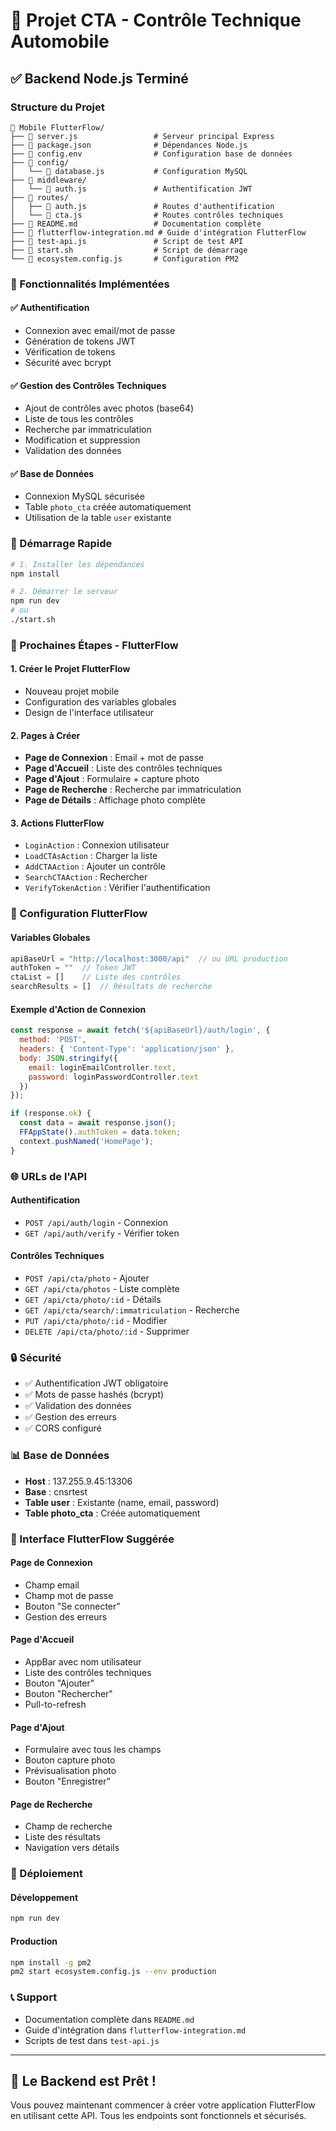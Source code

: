 # 🚗 Projet CTA - Contrôle Technique Automobile

## ✅ Backend Node.js Terminé

### Structure du Projet
```
📁 Mobile FlutterFlow/
├── 📄 server.js                 # Serveur principal Express
├── 📄 package.json              # Dépendances Node.js
├── 📄 config.env                # Configuration base de données
├── 📁 config/
│   └── 📄 database.js           # Configuration MySQL
├── 📁 middleware/
│   └── 📄 auth.js               # Authentification JWT
├── 📁 routes/
│   ├── 📄 auth.js               # Routes d'authentification
│   └── 📄 cta.js                # Routes contrôles techniques
├── 📄 README.md                 # Documentation complète
├── 📄 flutterflow-integration.md # Guide d'intégration FlutterFlow
├── 📄 test-api.js               # Script de test API
├── 📄 start.sh                  # Script de démarrage
└── 📄 ecosystem.config.js       # Configuration PM2
```

### 🎯 Fonctionnalités Implémentées

#### ✅ Authentification
- Connexion avec email/mot de passe
- Génération de tokens JWT
- Vérification de tokens
- Sécurité avec bcrypt

#### ✅ Gestion des Contrôles Techniques
- Ajout de contrôles avec photos (base64)
- Liste de tous les contrôles
- Recherche par immatriculation
- Modification et suppression
- Validation des données

#### ✅ Base de Données
- Connexion MySQL sécurisée
- Table `photo_cta` créée automatiquement
- Utilisation de la table `user` existante

### 🚀 Démarrage Rapide

```bash
# 1. Installer les dépendances
npm install

# 2. Démarrer le serveur
npm run dev
# ou
./start.sh
```

### 📱 Prochaines Étapes - FlutterFlow

#### 1. Créer le Projet FlutterFlow
- Nouveau projet mobile
- Configuration des variables globales
- Design de l'interface utilisateur

#### 2. Pages à Créer
- **Page de Connexion** : Email + mot de passe
- **Page d'Accueil** : Liste des contrôles techniques
- **Page d'Ajout** : Formulaire + capture photo
- **Page de Recherche** : Recherche par immatriculation
- **Page de Détails** : Affichage photo complète

#### 3. Actions FlutterFlow
- `LoginAction` : Connexion utilisateur
- `LoadCTAsAction` : Charger la liste
- `AddCTAAction` : Ajouter un contrôle
- `SearchCTAAction` : Rechercher
- `VerifyTokenAction` : Vérifier l'authentification

### 🔧 Configuration FlutterFlow

#### Variables Globales
```javascript
apiBaseUrl = "http://localhost:3000/api"  // ou URL production
authToken = ""  // Token JWT
ctaList = []    // Liste des contrôles
searchResults = []  // Résultats de recherche
```

#### Exemple d'Action de Connexion
```javascript
const response = await fetch('${apiBaseUrl}/auth/login', {
  method: 'POST',
  headers: { 'Content-Type': 'application/json' },
  body: JSON.stringify({
    email: loginEmailController.text,
    password: loginPasswordController.text
  })
});

if (response.ok) {
  const data = await response.json();
  FFAppState().authToken = data.token;
  context.pushNamed('HomePage');
}
```

### 🌐 URLs de l'API

#### Authentification
- `POST /api/auth/login` - Connexion
- `GET /api/auth/verify` - Vérifier token

#### Contrôles Techniques
- `POST /api/cta/photo` - Ajouter
- `GET /api/cta/photos` - Liste complète
- `GET /api/cta/photo/:id` - Détails
- `GET /api/cta/search/:immatriculation` - Recherche
- `PUT /api/cta/photo/:id` - Modifier
- `DELETE /api/cta/photo/:id` - Supprimer

### 🔒 Sécurité
- ✅ Authentification JWT obligatoire
- ✅ Mots de passe hashés (bcrypt)
- ✅ Validation des données
- ✅ Gestion des erreurs
- ✅ CORS configuré

### 📊 Base de Données
- **Host** : 137.255.9.45:13306
- **Base** : cnsrtest
- **Table user** : Existante (name, email, password)
- **Table photo_cta** : Créée automatiquement

### 🎨 Interface FlutterFlow Suggérée

#### Page de Connexion
- Champ email
- Champ mot de passe
- Bouton "Se connecter"
- Gestion des erreurs

#### Page d'Accueil
- AppBar avec nom utilisateur
- Liste des contrôles techniques
- Bouton "Ajouter"
- Bouton "Rechercher"
- Pull-to-refresh

#### Page d'Ajout
- Formulaire avec tous les champs
- Bouton capture photo
- Prévisualisation photo
- Bouton "Enregistrer"

#### Page de Recherche
- Champ de recherche
- Liste des résultats
- Navigation vers détails

### 🚀 Déploiement

#### Développement
```bash
npm run dev
```

#### Production
```bash
npm install -g pm2
pm2 start ecosystem.config.js --env production
```

### 📞 Support
- Documentation complète dans `README.md`
- Guide d'intégration dans `flutterflow-integration.md`
- Scripts de test dans `test-api.js`

---

## 🎉 Le Backend est Prêt !

Vous pouvez maintenant commencer à créer votre application FlutterFlow en utilisant cette API. Tous les endpoints sont fonctionnels et sécurisés. 
